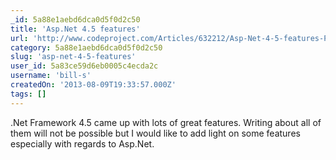 ```yaml
---
_id: 5a88e1aebd6dca0d5f0d2c50
title: 'Asp.Net 4.5 features'
url: 'http://www.codeproject.com/Articles/632212/Asp-Net-4-5-features-Part-1'
category: 5a88e1aebd6dca0d5f0d2c50
slug: 'asp-net-4-5-features'
user_id: 5a83ce59d6eb0005c4ecda2c
username: 'bill-s'
createdOn: '2013-08-09T19:33:57.000Z'
tags: []
---
```


.Net Framework 4.5 came up with lots of great features. Writing about all of them will not be possible but I would like to add light on some features especially with regards to Asp.Net.
